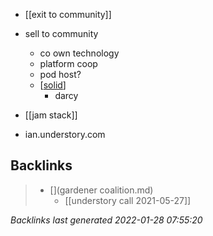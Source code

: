 - [[exit to community]]
- sell to community
	- co own technology
	- platform coop
	- pod host?
	- [[solid]]
		- darcy

- [[jam stack]]

- ian.understory.com

[//begin]: # "Autogenerated link references for markdown compatibility"
[solid]: solid.md "solid"
[//end]: # "Autogenerated link references"

## Backlinks

> - [](gardener coalition.md)
>   - [[understory call 2021-05-27]]

_Backlinks last generated 2022-01-28 07:55:20_
